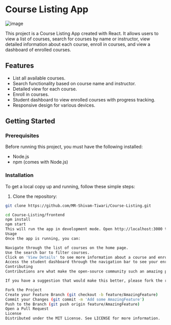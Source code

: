 # Course Listing App
![image](https://github.com/MR-Shivam-Tiwari/Course-Listing/assets/114647321/edab85e3-289d-4e58-9dfa-7d9794d41819)


This project is a Course Listing App created with React. It allows users to view a list of courses, search for courses by name or instructor, view detailed information about each course, enroll in courses, and view a dashboard of enrolled courses.

## Features

- List all available courses.
- Search functionality based on course name and instructor.
- Detailed view for each course.
- Enroll in courses.
- Student dashboard to view enrolled courses with progress tracking.
- Responsive design for various devices.

## Getting Started

### Prerequisites

Before running this project, you must have the following installed:

- Node.js
- npm (comes with Node.js)

### Installation

To get a local copy up and running, follow these simple steps:

1. Clone the repository:
```bash
git clone https://github.com/MR-Shivam-Tiwari/Course-Listing.git

cd Course-Listing/frontend
npm install
npm start
This will run the app in development mode. Open http://localhost:3000 to view it in your browser.
Usage
Once the app is running, you can:

Navigate through the list of courses on the home page.
Use the search bar to filter courses.
Click on 'View Details' to see more information about a course and enroll.
Access the student dashboard through the navigation bar to see your enrolled courses.
Contributing
Contributions are what make the open-source community such an amazing place to learn, inspire, and create. Any contributions you make are greatly appreciated.

If you have a suggestion that would make this better, please fork the repo and create a pull request. You can also simply open an issue with the tag "enhancement".

Fork the Project
Create your Feature Branch (git checkout -b feature/AmazingFeature)
Commit your Changes (git commit -m 'Add some AmazingFeature')
Push to the Branch (git push origin feature/AmazingFeature)
Open a Pull Request
License
Distributed under the MIT License. See LICENSE for more information.





